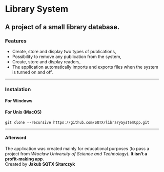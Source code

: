 # Library System
## A project of a small library database.
### Features
- Create, store and display two types of publications,
- Possibility to remove any publication from the system,
- Create, store and display readers,
- The application automatically imports and exports files when the system is turned on and off.
---
### Instalation
#### For Windows

#### For Unix (MacOS)
    git clone --recursive https://github.com/SQTX/librarySystemCpp.git
---
#### Afterword
The application was created mainly for educational purposes (to pass a project from *Wrocław University of Science and Technology*). **It isn't a profit-making app**.\
Created by **Jakub SQTX Sitarczyk** 
